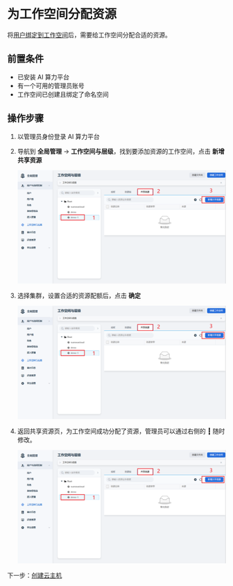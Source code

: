 # 为工作空间分配资源

将[用户绑定到工作空间](./bindws.md)后，需要给工作空间分配合适的资源。

## 前置条件

- 已安装 AI 算力平台
- 有一个可用的管理员账号
- 工作空间已创建且绑定了命名空间

## 操作步骤

1. 以管理员身份登录 AI 算力平台
1. 导航到 **全局管理** -> **工作空间与层级**，找到要添加资源的工作空间，点击 **新增共享资源**

    ![点击按钮](../images/wsres01.png)

1. 选择集群，设置合适的资源配额后，点击 **确定**

    ![配置](../images/wsres01.png)

1. 返回共享资源页，为工作空间成功分配了资源，管理员可以通过右侧的 **┇** 随时修改。

    ![成功](../images/wsres01.png)

下一步：[创建云主机](../host/createhost.md)
